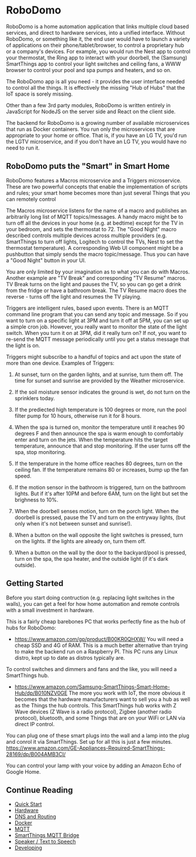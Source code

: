 # RoboDomo

RoboDomo is a home automation application that links multiple cloud based services, and direct to hardware services,
into a unified interface.  Without RoboDomo, or something like it, the end user would have to launch a variety of
applications on their phone/tablet/browser, to control a proprietary hub or a company's devices.  For example, you would
run the Nest app to control your thermostat, the Ring app to interact with your doorbell, the (Samsung) SmartThings app
to control your light switches and ceiling fans, a WWW browser to control your pool and spa pumps and heaters, and so
on.  

The RoboDomo app is all you need - it provides the user interface needed to control all the things.  It is effectively
the missing "Hub of Hubs" that the IoT space is sorely missing.

Other than a few 3rd party modules, RoboDomo is written entirely in JavaScript for NodeJS on the server side and React
on the client side.  

The backend for RoboDomo is a growing number of available microservices that run as Docker containers.  You run only the
microservices that are appropriate to your home or office.  That is, if you have an LG TV, you'd run the LGTV
microservice, and if you don't have an LG TV, you would have no need to run it.

## RoboDomo puts the "Smart" in Smart Home
RoboDomo features a Macros microservice and a Triggers microservice.  These are two powerful concepts that enable the
implementation of scripts and rules; your smart home becomes more than just several Things that you can remotely control

The Macros microservice listens for the name of a macro and publishes an arbitrarily long list of MQTT topics/messages.
A handy macro might be to turn off all the devices in your home (e.g. at bedtime) except for the TV in your bedroom, and
sets the thermostat to 72.  The "Good Night" macro described controls multiple devices across multiple providers (e.g.
SmartThings to turn off lights, Logitech to control the TVs, Nest to set the thermostat temperature).  A corresponding
Web UI component might be a pushbutton that simply sends the macro topic/message.  Thus you can have a "Good Night"
button in your UI.

You are only limited by your imagination as to what you can do with Macros.  Another example are "TV Break" and
corresponding "TV Resume"  macros.  TV Break turns on the light and pauses the TV, so you can go get a drink from the
fridge or have a bathroom break.  The TV Resume macro does the reverse - turns off the light and resumes the TV playing.

Triggers are intelligent rules, based upon events.  There is an MQTT command line program that you can send any topic
and message.  So if you want to turn on a specific light at 3PM and turn it off at 5PM, you can set up a simple cron
job.  However, you really want to monitor the state of the light switch.  When you turn it on at 3PM, did it really turn
on?  If not, you want to re-send the MQTT message periodically until you get a status message that the light is on.

Triggers might subscribe to a handful of topics and act upon the state of more than one device.  Examples of Triggers:

1) At sunset, turn on the garden lights, and at sunrise, turn them off.  The time for sunset and sunrise are provided by
the Weather microservice.  

2) If the soil moisture sensor indicates the ground is wet, do not turn on the sprinklers today.

3) If the prediected high temperature is 100 degrees or more, run the pool filter pump for 10 hours, otherwise run it
for 8 hours.

4) When the spa is turned on, monitor the temperature until it reaches 90 degrees F and then announce the spa is warm
enough to comfortably enter and turn on the jets.  When the temperature hits the target temperature, announce that and 
stop monitoring.  If the user turns off the spa, stop monitoring.

5) If the temperature in the home office reaches 80 degrees, turn on the ceiling fan.  If the temperature remains 80 or
increases, bump up the fan speed.

6) If the motion sensor in the bathroom is triggered, turn on the bathroom lights.  But if it's after 10PM and before
6AM, turn on the light but set the brighness to 10%.

7) When the doorbell senses motion, turn on the porch light.  When the doorbell is pressed, pause the TV and turn on 
the entryway lights, (but only when it's not between sunset and sunrise!).

8) When a button on the wall opposite the light switches is pressed, turn on the lights.  If the lights are already on,
turn them off.

9) When a button on the wall by the door to the backyard/pool is pressed, turn on the spa, the spa heater, and the
outside light (if it's dark outside).  

## Getting Started

Before you start doing contruction (e.g. replacing light switches in the walls), you can get a feel for how home
automation and remote controls with a small investment in hardware.

This is a fairly cheap barebones PC that works perfectly fine as the hub of hubs for RoboDomo:
* https://www.amazon.com/gp/product/B00KR0QHXW/
You will need a cheap SSD and 4G of RAM.  This is a much better alternative than trying to make the backend run on a
Raspberry PI.  This PC runs any Linux distro, kept up to date as distros typically are.

To control switches and dimmers and fans and the like, you will need a SmartThings hub.  
* https://www.amazon.com/Samsung-SmartThings-Smart-Home-Hub/dp/B010NZV0GE
The more you work with IoT, the more obvious it becomes that the hardware manufacturers want to sell you a hub as well
as the Things the hub controls.  This SmartThings hub works with Z Wave devices (Z Wave is a radio protocol), Zigbee
(another radio protocol), bluetooth, and some Things that are on your WiFi or LAN via direct IP control.

You can plug one of these smart plugs into the wall and a lamp into the plug and conrol it via SmartThings.  Set up for
all this is just a few minutes.
https://www.amazon.com/GE-Appliances-Required-SmartThings-28169/dp/B004AMB3CI/

You can control your lamp with your voice by adding an Amazon Echo of Google Home.

## Continue Reading

* [Quick Start](./QuickStart.md)
* [Hardware](./Hardware.md)
* [DNS and Routing](./Networking.md)
* [Docker](./Docker.md)
* [MQTT](./MQTT.md)
* [SmartThings MQTT Bridge](./MQTTBridge.md)
* [Speaker / Text to Speech](./RoboSpeak.md)
* [Developing](./Developing.md)

